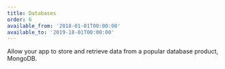 ```yaml
---
title: Databases
order: 6
available_from: '2018-01-01T00:00:00'
available_to: '2019-18-01T00:00:00'
---
```


Allow your app to store and retrieve data from a popular database product, MongoDB.
